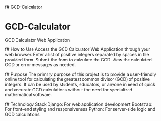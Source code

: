 f﻿# GCD-Calculator
# GCD-Calculator

GCD Calculator Web Application


f# How to Use
Access the GCD Calculator Web Application through your web browser.
Enter a list of positive integers separated by spaces in the provided form.
Submit the form to calculate the GCD.
View the calculated GCD or error messages as needed.


f# Purpose
The primary purpose of this project is to provide a user-friendly online tool for calculating the greatest common divisor (GCD) of positive integers. It can be used by students, educators, or anyone in need of quick and accurate GCD calculations without the need for specialized mathematical software.


f# Technology Stack
Django: For web application development
Bootstrap: For front-end styling and responsiveness
Python: For server-side logic and GCD calculations
